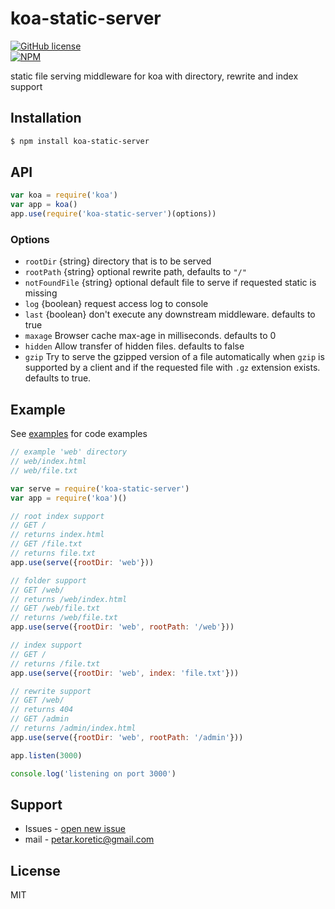 # koa-static-server

[![GitHub license](https://img.shields.io/github/license/mashape/apistatus.svg)](https://github.com/pkoretic/koa-static-server/blob/master/LICENSE)  
[![NPM](https://nodei.co/npm/koa-static-server.png?downloads=true&downloadRank=true&stars=true)](https://www.npmjs.com/package/koa-static-server)

static file serving middleware for koa with directory, rewrite and index support

## Installation

```bash
$ npm install koa-static-server
```

## API

```js
var koa = require('koa')
var app = koa()
app.use(require('koa-static-server')(options))
```


### Options

 - `rootDir` {string} directory that is to be served
 - `rootPath` {string} optional rewrite path, defaults to `"/"`
 - `notFoundFile` {string} optional default file to serve if requested static is missing
 - `log` {boolean} request access log to console
 - `last` {boolean} don't execute any downstream middleware. defaults to true
 - `maxage` Browser cache max-age in milliseconds. defaults to 0
 - `hidden` Allow transfer of hidden files. defaults to false
 - `gzip` Try to serve the gzipped version of a file automatically when `gzip`
is supported by a client and if the requested file with `.gz` extension exists.
defaults to true.

## Example
See [examples](https://github.com/pkoretic/koa-static-server/tree/master/examples) for code examples

```js
// example 'web' directory
// web/index.html
// web/file.txt

var serve = require('koa-static-server')
var app = require('koa')()

// root index support
// GET /
// returns index.html
// GET /file.txt
// returns file.txt
app.use(serve({rootDir: 'web'}))

// folder support
// GET /web/
// returns /web/index.html
// GET /web/file.txt
// returns /web/file.txt
app.use(serve({rootDir: 'web', rootPath: '/web'}))

// index support
// GET /
// returns /file.txt
app.use(serve({rootDir: 'web', index: 'file.txt'}))

// rewrite support
// GET /web/
// returns 404
// GET /admin
// returns /admin/index.html
app.use(serve({rootDir: 'web', rootPath: '/admin'}))

app.listen(3000)

console.log('listening on port 3000')
```

## Support

 * Issues - [open new issue](https://github.com/pkoretic/koa-static-server/issues)
 * mail - petar.koretic@gmail.com

## License

  MIT
